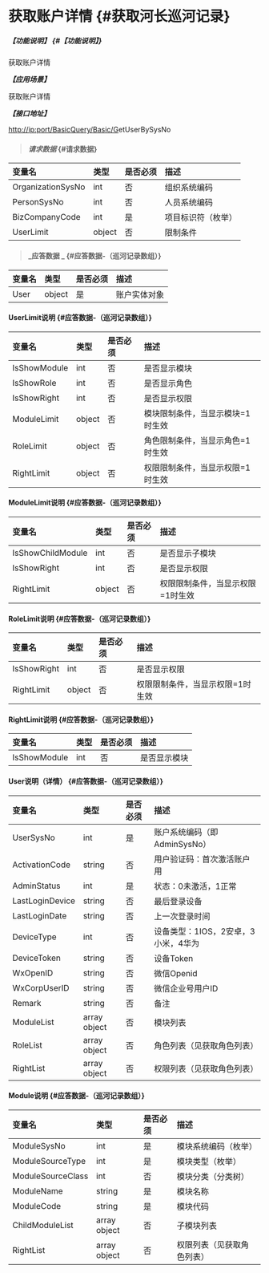 # 获取账户详情 {#获取河长巡河记录}

##### _【功能说明】_ {#【功能说明】}

获取账户详情

_**【应用场景】**_

获取账户详情

_**【接口地址】**_

[http://ip:port/BasicQuery/](http://ip:port/HMQuery/PatrolRiver/GetPatrolRivers)[Basic](http://ip:port/HMQuery/PatrolRiver/GetPatrolRivers)[/G](http://ip:port/HMQuery/PatrolRiver/GetPatrolRivers)etUserBySysNo

> #### _请求数据_ {#请求数据}

| 变量名 | 类型 | 是否必须 | 描述 |
| :--- | :--- | :--- | :--- |
| OrganizationSysNo | int | 否 | 组织系统编码 |
| PersonSysNo | int | 否 | 人员系统编码 |
| BizCompanyCode | int | 是 | 项目标识符（枚举） |
| UserLimit | object | 否 | 限制条件 |

> #### _应答数据 _ {#应答数据-（巡河记录数组）}

| 变量名 | 类型 | 是否必须 | 描述 |
| :--- | :--- | :--- | :--- |
| User | object | 是 | 账户实体对象 |

#### UserLimit说明 {#应答数据-（巡河记录数组）}

| 变量名 | 类型 | 是否必须 | 描述 |
| :--- | :--- | :--- | :--- |
| IsShowModule | int | 否 | 是否显示模块 |
| IsShowRole | int | 否 | 是否显示角色 |
| IsShowRight | int | 否 | 是否显示权限 |
| ModuleLimit | object | 否 | 模块限制条件，当显示模块=1时生效 |
| RoleLimit | object | 否 | 角色限制条件，当显示角色=1时生效 |
| RightLimit | object | 否 | 权限限制条件，当显示权限=1时生效 |

#### ModuleLimit说明 {#应答数据-（巡河记录数组）}

| 变量名 | 类型 | 是否必须 | 描述 |
| :--- | :--- | :--- | :--- |
| IsShowChildModule | int | 否 | 是否显示子模块 |
| IsShowRight | int | 否 | 是否显示权限 |
| RightLimit | object | 否 | 权限限制条件，当显示权限=1时生效 |

#### RoleLimit说明 {#应答数据-（巡河记录数组）}

| 变量名 | 类型 | 是否必须 | 描述 |
| :--- | :--- | :--- | :--- |
| IsShowRight | int | 否 | 是否显示权限 |
| RightLimit | object | 否 | 权限限制条件，当显示权限=1时生效 |

#### RightLimit说明 {#应答数据-（巡河记录数组）}

| 变量名 | 类型 | 是否必须 | 描述 |
| :--- | :--- | :--- | :--- |
| IsShowModule | int | 否 | 是否显示模块 |

#### User说明（详情） {#应答数据-（巡河记录数组）}

| 变量名 | 类型 | 是否必须 | 描述 |
| :--- | :--- | :--- | :--- |
| UserSysNo | int | 是 | 账户系统编码（即AdminSysNo） |
| ActivationCode | string | 否 | 用户验证码：首次激活账户用 |
| AdminStatus | int | 是 | 状态：0未激活，1正常 |
| LastLoginDevice | string | 否 | 最后登录设备 |
| LastLoginDate | string | 否 | 上一次登录时间 |
| DeviceType | int | 否 | 设备类型：1IOS，2安卓，3小米，4华为 |
| DeviceToken | string | 否 | 设备Token |
| WxOpenID | string | 否 | 微信Openid |
| WxCorpUserID | string | 否 | 微信企业号用户ID |
| Remark | string | 否 | 备注 |
| ModuleList | array object | 否 | 模块列表 |
| RoleList | array object | 否 | 角色列表（见获取角色列表） |
| RightList | array object | 否 | 权限列表（见获取角色列表） |

#### Module说明 {#应答数据-（巡河记录数组）}

| 变量名 | 类型 | 是否必须 | 描述 |
| :--- | :--- | :--- | :--- |
| ModuleSysNo | int | 是 | 模块系统编码（枚举） |
| ModuleSourceType | int | 是 | 模块类型（枚举） |
| ModuleSourceClass | int | 否 | 模块分类（分类树） |
| ModuleName | string | 是 | 模块名称 |
| ModuleCode | string | 是 | 模块代码 |
| ChildModuleList | array object | 否 | 子模块列表 |
| RightList | array object | 否 | 权限列表（见获取角色列表） |



